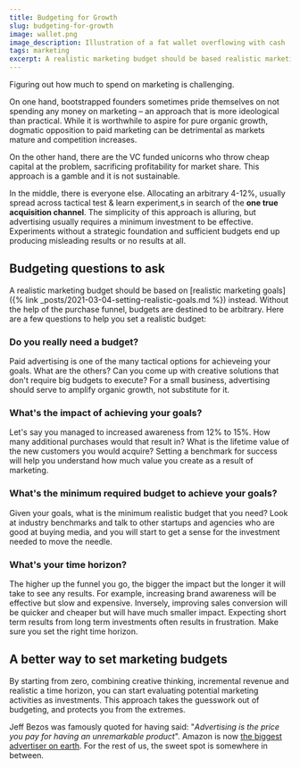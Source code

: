```yaml
---
title: Budgeting for Growth
slug: budgeting-for-growth
image: wallet.png
image_description: Illustration of a fat wallet overflowing with cash
tags: marketing
excerpt: A realistic marketing budget should be based realistic marketing goals. Without the purchase funnel, budgets are destined to be arbitrary.
---
```


Figuring out how much to spend on marketing is challenging.

On one hand, bootstrapped founders sometimes pride themselves on not spending any money on marketing – an approach that is more ideological than practical. While it is worthwhile to aspire for pure organic growth, dogmatic opposition to paid marketing can be detrimental as markets mature and competition increases.

On the other hand, there are the VC funded unicorns who throw cheap capital at the problem, sacrificing profitability for market share. This approach is a gamble and it is not sustainable.

In the middle, there is everyone else. Allocating an arbitrary 4-12%, usually spread across tactical test & learn experiment,s in search of the **one true acquisition channel**. The simplicity of this approach is alluring, but advertising usually requires a minimum investment to be effective. Experiments without a strategic foundation and sufficient budgets end up producing misleading results or no results at all.

## Budgeting questions to ask

A realistic marketing budget should be based on [realistic marketing goals]({% link _posts/2021-03-04-setting-realistic-goals.md %}) instead. Without the help of the purchase funnel, budgets are destined to be arbitrary. Here are a few questions to help you set a realistic budget:

### Do you really need a budget?

Paid advertising is one of the many tactical options for achieveing your goals. What are the others? Can you come up with creative solutions that don't require big budgets to execute? For a small business, advertising should serve to amplify organic growth, not substitute for it.

### What's the impact of achieving your goals?

Let's say you managed to increased awareness from 12% to 15%. How many additional purchases would that result in? What is the lifetime value of the new customers you would acquire? Setting a benchmark for success will help you understand how much value you create as a result of marketing.

### What's the minimum required budget to achieve your goals?

Given your goals, what is the minimum realistic budget that you need? Look at industry benchmarks and talk to other startups and agencies who are good at buying media, and you will start to get a sense for the investment needed to move the needle.

### What's your time horizon?

The higher up the funnel you go, the bigger the impact but the longer it will take to see any results. For example, increasing brand awareness will be effective but slow and expensive. Inversely, improving sales conversion will be quicker and cheaper but will have much smaller impact. Expecting short term results from long term investments often results in frustration. Make sure you set the right time horizon.

## A better way to set marketing budgets

By starting from zero, combining creative thinking, incremental revenue and realistic a time horizon, you can start evaluating potential marketing activities as investments. This approach takes the guesswork out of budgeting, and protects you from the extremes.

Jeff Bezos was famously quoted for having said: "_Advertising is the price you pay for having an unremarkable product_". Amazon is now [the biggest advertiser on earth](https://www.campaignlive.co.uk/article/amazon-biggest-advertiser-earth-adspend-hits-11bn/1672723). For the rest of us, the sweet spot is somewhere in between.
